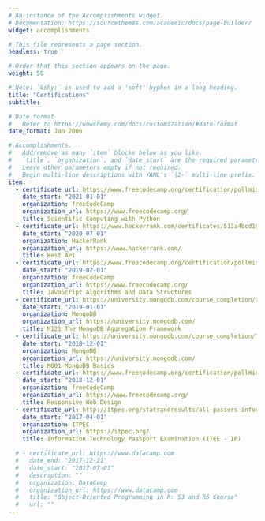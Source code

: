 ```yaml
---
# An instance of the Accomplishments widget.
# Documentation: https://sourcethemes.com/academic/docs/page-builder/
widget: accomplishments

# This file represents a page section.
headless: true

# Order that this section appears on the page.
weight: 50

# Note: `&shy;` is used to add a 'soft' hyphen in a long heading.
title: "Certifications"
subtitle:

# Date format
#   Refer to https://wowchemy.com/docs/customization/#date-format
date_format: Jan 2006

# Accomplishments.
#   Add/remove as many `item` blocks below as you like.
#   `title`, `organization`, and `date_start` are the required parameters.
#   Leave other parameters empty if not required.
#   Begin multi-line descriptions with YAML's `|2-` multi-line prefix.
item:
  - certificate_url: https://www.freecodecamp.org/certification/pollmix/scientific-computing-with-python-v7
    date_start: "2021-01-01"
    organization: freeCodeCamp
    organization_url: https://www.freecodecamp.org/
    title: Scientific Computing with Python
  - certificate_url: https://www.hackerrank.com/certificates/513a4bcd19c9
    date_start: "2020-07-01"
    organization: HackerRank
    organization_url: https://www.hackerrank.com/
    title: Rest API
  - certificate_url: https://www.freecodecamp.org/certification/pollmix/javascript-algorithms-and-data-structures
    date_start: "2019-02-01"
    organization: freeCodeCamp
    organization_url: https://www.freecodecamp.org/
    title: JavaScript Algorithms and Data Structures
  - certificate_url: https://university.mongodb.com/course_completion/0f22bad5-4e47-4c46-b85d-035f8502/printable
    date_start: "2019-01-01"
    organization: MongoDB
    organization_url: https://university.mongodb.com/
    title: M121 The MongoDB Aggregation Framework
  - certificate_url: https://university.mongodb.com/course_completion/76ba698c-5a70-4fa5-a131-9405b535/printable
    date_start: "2018-12-01"
    organization: MongoDB
    organization_url: https://university.mongodb.com/
    title: M001 MongoDB Basics
  - certificate_url: https://www.freecodecamp.org/certification/pollmix/responsive-web-design
    date_start: "2018-12-01"
    organization: freeCodeCamp
    organization_url: https://www.freecodecamp.org/
    title: Responsive Web Design
  - certificate_url: http://itpec.org/statsandresults/all-passers-information/Bangladesh/2017S_IP.pdf
    date_start: "2017-04-01"
    organization: ITPEC
    organization_url: https://itpec.org/
    title: Information Technology Passport Examination (ITEE - IP)

  # - certificate_url: https://www.datacamp.com
  #   date_end: "2017-12-21"
  #   date_start: "2017-07-01"
  #   description: ""
  #   organization: DataCamp
  #   organization_url: https://www.datacamp.com
  #   title: "Object-Oriented Programming in R: S3 and R6 Course"
  #   url: ""
---
```

